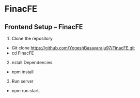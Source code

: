 # FinacFE

## Frontend Setup – FinacFE

1. Clone the repository

- Git clone https://github.com/YogeshBasavaraju97/FinacFE.git
- cd FinacFE

2. nstall Dependencies

- npm install

3. Run server

- npm run start.
